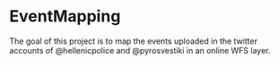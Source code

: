 # EventMapping
The goal of this project is to map the events uploaded in the twitter accounts of @hellenicpolice and @pyrosvestiki in an online WFS layer.
